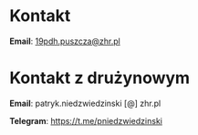 # Kontakt

**Email**: 19pdh.puszcza@zhr.pl

# Kontakt z drużynowym

**Email**: patryk.niedzwiedzinski \[@] zhr.pl

**Telegram**: <https://t.me/pniedzwiedzinski>
